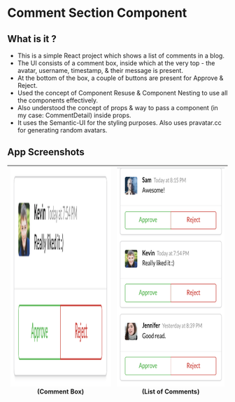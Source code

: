 # Comment Section Component

## What is it ?

* This is a simple React project which shows a list of comments in a blog.
* The UI consists of a comment box, inside which at the very top - the avatar, username, timestamp, & their message is present. 
* At the bottom of the box, a couple of buttons are present for Approve & Reject. 
* Used the concept of Component Resuse & Component Nesting to use all the components effectively.
* Also understood the concept of props & way to pass a component (in my case: CommentDetail) inside props.
* It uses the Semantic-UI for the styling purposes. Also uses pravatar.cc for generating random avatars.



## App Screenshots

 | <img src="Documentation/CommentBox.png" width="250" height="500"> (Comment Box) | <img src="Documentation/ListOfComments.png" width="250" height="500"> (List of Comments) |
 |:---:|:---:|